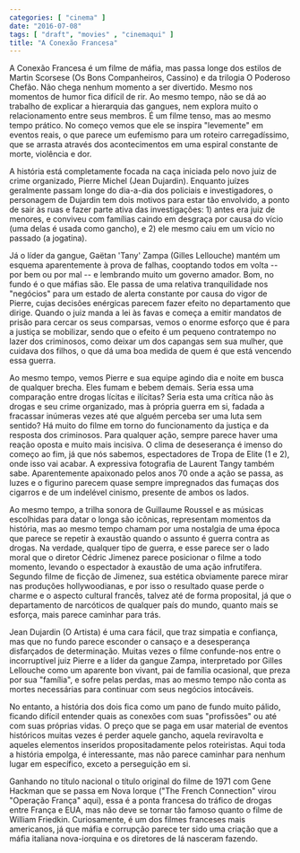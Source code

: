 ```yaml
---
categories: [ "cinema" ]
date: "2016-07-08"
tags: [ "draft", "movies" , "cinemaqui" ]
title: "A Conexão Francesa"
---
```

A Conexão Francesa é um filme de máfia, mas passa longe dos estilos de Martin Scorsese (Os Bons Companheiros, Cassino) e da trilogia O Poderoso Chefão. Não chega nenhum momento a ser divertido. Mesmo nos momentos de humor fica difícil de rir. Ao mesmo tempo, não se dá ao trabalho de explicar a hierarquia das gangues, nem explora muito o relacionamento entre seus membros. É um filme tenso, mas ao mesmo tempo prático. No começo vemos que ele se inspira "levemente" em eventos reais, o que parece um eufemismo para um roteiro carregadíssimo, que se arrasta através dos acontecimentos em uma espiral constante de morte, violência e dor.

A história está completamente focada na caça iniciada pelo novo juiz de crime organizado, Pierre Michel (Jean Dujardin). Enquanto juízes geralmente passam longe do dia-a-dia dos policiais e investigadores, o personagem de Dujardin tem dois motivos para estar tão envolvido, a ponto de sair às ruas e fazer parte ativa das investigações: 1) antes era juiz de menores, e conviveu com famílias caindo em desgraça por causa do vício (uma delas é usada como gancho), e 2) ele mesmo caiu em um vício no passado (a jogatina).

Já o líder da gangue, Gaëtan 'Tany' Zampa (Gilles Lellouche) mantém um esquema aparentemente à prova de falhas, cooptando todos em volta -- por bem ou por mal -- e lembrando muito um governo amador. Bom, no fundo é o que máfias são. Ele passa de uma relativa tranquilidade nos "negócios" para um estado de alerta constante por causa do vigor de Pierre, cujas decisões enérgicas parecem fazer efeito no departamento que dirige. Quando o juiz manda a lei às favas e começa a emitir mandatos de prisão para cercar os seus comparsas, vemos o enorme esforço que é para a justiça se mobilizar, sendo que o efeito é um pequeno contratempo no lazer dos criminosos, como deixar um dos capangas sem sua mulher, que cuidava dos filhos, o que dá uma boa medida de quem é que está vencendo essa guerra.

Ao mesmo tempo, vemos Pierre e sua equipe agindo dia e noite em busca de qualquer brecha. Eles fumam e bebem demais. Seria essa uma comparação entre drogas lícitas e ilícitas? Seria esta uma crítica não às drogas e seu crime organizado, mas à própria guerra em si, fadada a fracassar inúmeras vezes até que alguém perceba ser uma luta sem sentido? Há muito do filme em torno do funcionamento da justiça e da resposta dos criminosos. Para qualquer ação, sempre parece haver uma reação oposta e muito mais incisiva. O clima de deseserança é imenso do começo ao fim, já que nós sabemos, espectadores de Tropa de Elite (1 e 2), onde isso vai acabar. A expressiva fotografia de Laurent Tangy também sabe. Aparentemente apaixonado pelos anos 70 onde a ação se passa, as luzes e o figurino parecem quase sempre impregnados das fumaças dos cigarros e de um indelével cinismo, presente de ambos os lados.

Ao mesmo tempo, a trilha sonora de Guillaume Roussel e as músicas escolhidas para datar o longa são icônicas, representam momentos da história, mas ao mesmo tempo chamam por uma nostalgia de uma época que parece se repetir à exaustão quando o assunto é guerra contra as drogas. Na verdade, qualquer tipo de guerra, e esse parece ser o lado moral que o diretor Cédric Jimenez parece posicionar o filme a todo momento, levando o espectador à exaustão de uma ação infrutífera. Segundo filme de ficção de Jimenez, sua estética obviamente parece mirar nas produções hollywoodianas, e por isso o resultado quase perde o charme e o aspecto cultural francês, talvez até de forma proposital, já que o departamento de narcóticos de qualquer país do mundo, quanto mais se esforça, mais parece caminhar para trás.

Jean Dujardin (O Artista) é uma cara fácil, que traz simpatia e confiança, mas que no fundo parece esconder o cansaço e a desesperança disfarçados de determinação. Muitas vezes o filme confunde-nos entre o incorruptível juiz Pierre e a líder da gangue Zampa, interpretado por Gilles Lellouche como um aparente bon vivant, pai de família ocasional, que preza por sua "família", e sofre pelas perdas, mas ao mesmo tempo não conta as mortes necessárias para continuar com seus negócios intocáveis.

No entanto, a história dos dois fica como um pano de fundo muito pálido, ficando difícil entender quais as conexões com suas "profissões" ou até com suas próprias vidas. O preço que se paga em usar material de eventos históricos muitas vezes é perder aquele gancho, aquela reviravolta e aqueles elementos inseridos propositadamente pelos roteiristas. Aqui toda a história empolga, é interessante, mas não parece caminhar para nenhum lugar em específico, exceto a perseguição em si.

Ganhando no título nacional o título original do filme de 1971 com Gene Hackman que se passa em Nova Iorque ("The French Connection" virou "Operação França" aqui), essa é a ponta francesa do tráfico de drogas entre França e EUA, mas não deve se tornar tão famoso quanto o filme de William Friedkin. Curiosamente, é um dos filmes franceses mais americanos, já que máfia e corrupção parece ter sido uma criação que a máfia italiana nova-iorquina e os diretores de lá nasceram fazendo.
